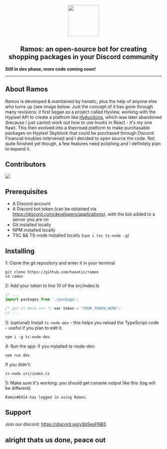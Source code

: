 <div align="center">
  <img src="https://i.imgur.com/vfliY0x.png" width="100"></img>
</div> 
<h2 align="center">Ramos: an open-source bot for creating shopping packages in your Discord community</h2>
<b align="center">Still in dev phase, more code coming soon!</b>
  
<hr />
  
## About Ramos
Ramos is developed & maintained by hanatic, plus the help of anyone else who turns up (see image below. Just the concept of it has gone through many revisions: it first began as a project called Hyview, working with the Hypixel API to create a platfrom like [HyAuctions](https://auctions.craftlink.xyz), which was later abandoned (because I just cannot work out how to use hooks in React - it's my one flaw). This then evolved into a theorised platform to make purchasable packages on Hypixel Skyblock that could be purchased through Discord. Financial troubles intervened and I decided to open source the code. Not quite finished yet though, a few features need polishing and I definitely plan to expand it.

## Contributors  
<a href="https://github.com/hanatic/ramos/graphs/contributors">
  <img src="https://contrib.rocks/image?repo=hanatic/ramos" />
</a>

## Prerequisites
- A Discord account
- A Discord bot token (can be obtained via https://discord.com/developers/applications), with the bot added to a server you are on
- Git installed locally
- NPM installed locally
- TSC && TS-node installed locally (`npm i tsc ts-node -g`)

## Installing

1: Clone the git repository and enter it in your terminal
```
git clone https://github.com/hanatic/ramos
cd ramos
```

2: Add your token to line 10 of the src/index.ts

```js
// ...
import packages from './package';

/* put it here >>> */ var token = "YOUR_TOKEN_HERE";
// ...
```

3: (optional) Install `ts-node-dev` - this helps you reload the TypeScript code - useful if you plan to edit it.
```
npm i -g ts-node-dev
```

4: Run the app: if you installed ts-node-dev:
  ```
  npm run dev
  ```
If you didn't:
  ```
  ts-node src/index.ts
  ```
  
5: Make sure it's working: you should get console output like this (tag will be different)
```
Ramos#6914 has logged in using Ramos.
```

## Support
Join our discord: https://discord.gg/ySbSesFNB5

## alright thats us done, peace out

